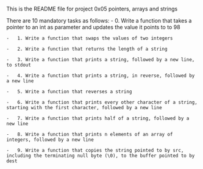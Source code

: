 This is the README file for project 0x05 pointers, arrays and strings

There are 10 mandatory tasks as follows:
	-	0. Write a function that takes a pointer to an int as parameter and updates the value it points to to 98

	- 	1. Write a function that swaps the values of two integers

	- 	2. Write a function that returns the length of a string

	-	3. Write a function that prints a string, followed by a new line, to stdout

	-	4. Write a function that prints a string, in reverse, followed by a new line

	- 	5. Write a function that reverses a string

	-	6. Write a function that prints every other character of a string, starting with the first character, followed by a new line

	- 	7. Write a function that prints half of a string, followed by a new line

	-	8. Write a function that prints n elements of an array of integers, followed by a new line

	-	9. Write a function that copies the string pointed to by src, including the terminating null byte (\0), to the buffer pointed to by dest
